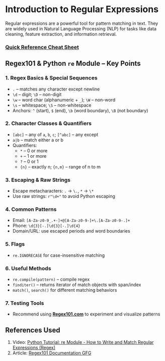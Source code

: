 # Introduction to Regular Expressions

Regular expressions are a powerful tool for pattern matching in text. They are widely used in Natural Language Processing (NLP) for tasks like data cleaning, feature extraction, and information retrieval.

### [Quick Reference Cheat Sheet](https://www.geeksforgeeks.org/python/python-regex-cheat-sheet/)

## Regex101 & Python `re` Module – Key Points

### 1. Regex Basics & Special Sequences
- `.` – matches any character except newline  
- `\d` – digit; `\D` – non-digit  
- `\w` – word char (alphanumeric + `_`); `\W` – non-word  
- `\s` – whitespace; `\S` – non-whitespace  
- Anchors: `^` (start), `$` (end), `\b` (word boundary), `\B` (not boundary)

### 2. Character Classes & Quantifiers
- `[abc]` – any of `a`, `b`, `c`; `[^abc]` – any except  
- `a|b` – match either a or b  
- Quantifiers:
  - `*` – 0 or more  
  - `+` – 1 or more  
  - `?` – 0 or 1  
  - `{n}` – exactly n; `{n,m}` – range of n to m  

### 3. Escaping & Raw Strings
- Escape metacharacters: `.` → `\.`, `*` → `\*`
- Use raw strings: `r"\d+"` to avoid Python escaping

### 4. Common Patterns
- Email: `[A-Za-z0-9_.+-]+@[A-Za-z0-9-]+\.[A-Za-z0-9-.]+`  
- Phone: `\d{3}[-.]\d{3}[-.]\d{4}`  
- Domain/URL: use escaped periods and word boundaries  

### 5. Flags
- `re.IGNORECASE` for case-insensitive matching

### 6. Useful Methods
- `re.compile(pattern)` – compile regex  
- `finditer()` – returns iterator of match objects with span/index  
- `match()`, `search()` for different matching behaviors  

### 7. Testing Tools
- Recommend using **[Regex101.com](https://regex101.com)** to experiment and visualize patterns

## References Used
1. Video: [Python Tutorial: re Module - How to Write and Match Regular Expressions (Regex)](https://www.youtube.com/watch?v=K8L6KVGG-7o)
2. Article: [Regex101 Documentation GFG](https://www.geeksforgeeks.org/python/python-regex/)
